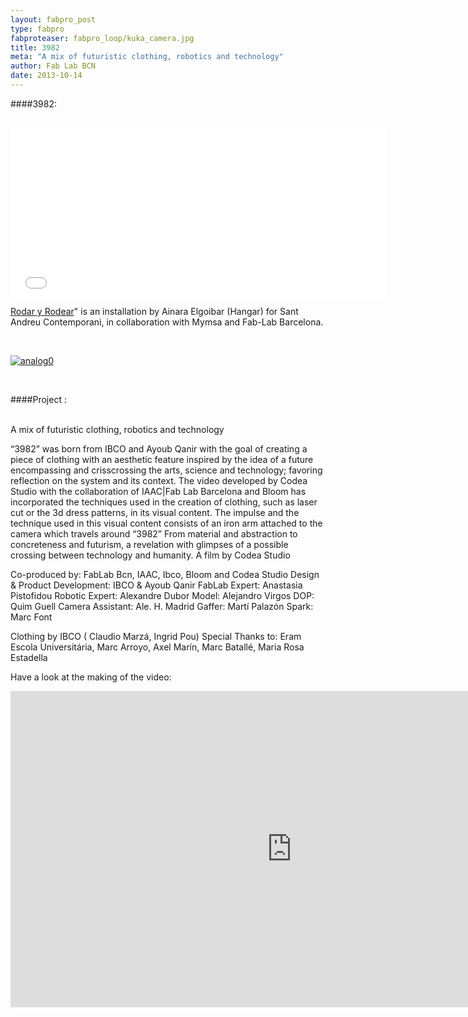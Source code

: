 ```yaml
---
layout: fabpro_post
type: fabpro
fabproteaser: fabpro_loop/kuka_camera.jpg
title: 3982
meta: "A mix of futuristic clothing, robotics and technology"
author: Fab Lab BCN
date: 2013-10-14
---
```



####3982:

<br>

<iframe src="//player.vimeo.com/video/76835994?autoplay=1" height="270" width="600" allowfullscreen="" frameborder="0"></iframe>

<br>

<a href="http://www.hangar.org/gallery/main.php?g2_view=keyalbum.KeywordAlbum&amp;g2_keyword=barcelona&amp;g2_itemId=43606">Rodar y Rodear</a>" is an installation by Ainara Elgoibar (Hangar) for Sant Andreu Contemporani, in collaboration with Mymsa and Fab-Lab Barcelona.

<br>

<a href="http://old.fablabbcn.org/wp-content/uploads/2013/10/analog0.jpg"><img class="aligncenter size-full wp-image-4263" alt="analog0" src="http://old.fablabbcn.org/wp-content/uploads/2013/10/analog0.jpg"/></a>

<br>

####Project :

<br>
A mix of futuristic clothing, robotics and technology

“3982” was born from IBCO and Ayoub Qanir with the goal of creating a piece of clothing with an aesthetic feature inspired by the idea of a future encompassing and crisscrossing the arts, science and technology; favoring reflection on the system and its context.
The video developed by Codea Studio with the collaboration of IAAC|Fab Lab Barcelona and Bloom has incorporated the techniques used in the creation of clothing, such as laser cut or the 3d dress patterns, in its visual content. The impulse and the technique used in this visual content consists of an iron arm attached to the camera which travels around “3982”
From material and abstraction to concreteness and futurism, a revelation with glimpses of a possible crossing between technology and humanity.
A film by Codea Studio

Co-produced by: FabLab Bcn, IAAC, Ibco, Bloom and Codea Studio
Design & Product Development: IBCO & Ayoub Qanir
FabLab Expert: Anastasia Pistofidou
Robotic Expert: Alexandre Dubor
Model: Alejandro Virgos
DOP: Quim Guell
Camera Assistant: Ale. H. Madrid
Gaffer: Martí Palazón
Spark: Marc Font

Clothing by IBCO ( Claudio Marzá, Ingrid Pou)
Special Thanks to: Eram Escola Universitária, Marc Arroyo, Axel Marín, Marc Batallé, Maria Rosa Estadella


Have a look at the making of the video:
<br>
<iframe src="https://player.vimeo.com/video/107749059" width="900" height="506" frameborder="0" webkitallowfullscreen mozallowfullscreen allowfullscreen></iframe> 
